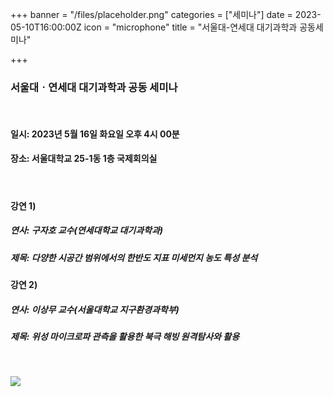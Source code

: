 +++
banner = "/files/placeholder.png"
categories = ["세미나"]
date = 2023-05-10T16:00:00Z
icon = "microphone"
title = "서울대-연세대 대기과학과 공동세미나"

+++
### 서울대ㆍ연세대 대기과학과 공동 세미나

<br>

#### 일시: 2023년 5월 16일 화요일 오후 4시 00분

#### 장소: 서울대학교 25-1동 1층 국제회의실 

<br>

#### 강연 1)

##### 연사: 구자호 교수(연세대학교 대기과학과)

##### 제목: 다양한 시공간 범위에서의 한반도 지표 미세먼지 농도 특성 분석

#### 강연 2)

##### 연사: 이상무 교수(서울대학교 지구환경과학부)

##### 제목: 위성 마이크로파 관측을 활용한 북극 해빙 원격탐사와 활용

<br>

![](/files/seminar_w_seoul.png)